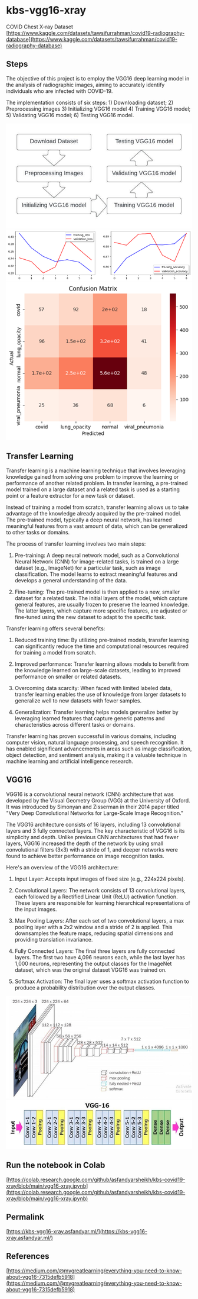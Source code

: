 # kbs-vgg16-xray

COVID Chest X-ray Dataset [https://www.kaggle.com/datasets/tawsifurrahman/covid19-radiography-database](https://www.kaggle.com/datasets/tawsifurrahman/covid19-radiography-database)



## Steps

The objective of this project is to employ the VGG16 deep learning model in the analysis of radiographic images, aiming to accurately identify individuals who are infected with COVID-19.

The implementation consists of six steps: 1) Downloading dataset; 2) Preprocessing images 3) Initializing VGG16 model 4) Training VGG16 model; 5) Validating VGG16 model; 6) Testing VGG16 model.

![Project Algorithm](./assets/algorithm.jpg)
![Accuracy Loss](./assets/accuracy_loss.png)
![Confusion](./assets/confusion.png)

## Transfer Learning

Transfer learning is a machine learning technique that involves leveraging knowledge gained from solving one problem to improve the learning or performance of another related problem. In transfer learning, a pre-trained model trained on a large dataset and a related task is used as a starting point or a feature extractor for a new task or dataset.

Instead of training a model from scratch, transfer learning allows us to take advantage of the knowledge already acquired by the pre-trained model. The pre-trained model, typically a deep neural network, has learned meaningful features from a vast amount of data, which can be generalized to other tasks or domains.

The process of transfer learning involves two main steps:

1. Pre-training: A deep neural network model, such as a Convolutional Neural Network (CNN) for image-related tasks, is trained on a large dataset (e.g., ImageNet) for a particular task, such as image classification. The model learns to extract meaningful features and develops a general understanding of the data.

2. Fine-tuning: The pre-trained model is then applied to a new, smaller dataset for a related task. The initial layers of the model, which capture general features, are usually frozen to preserve the learned knowledge. The latter layers, which capture more specific features, are adjusted or fine-tuned using the new dataset to adapt to the specific task.

Transfer learning offers several benefits:

1. Reduced training time: By utilizing pre-trained models, transfer learning can significantly reduce the time and computational resources required for training a model from scratch.

2. Improved performance: Transfer learning allows models to benefit from the knowledge learned on large-scale datasets, leading to improved performance on smaller or related datasets.

3. Overcoming data scarcity: When faced with limited labeled data, transfer learning enables the use of knowledge from larger datasets to generalize well to new datasets with fewer samples.

4. Generalization: Transfer learning helps models generalize better by leveraging learned features that capture generic patterns and characteristics across different tasks or domains.

Transfer learning has proven successful in various domains, including computer vision, natural language processing, and speech recognition. It has enabled significant advancements in areas such as image classification, object detection, and sentiment analysis, making it a valuable technique in machine learning and artificial intelligence research.

## VGG16

VGG16 is a convolutional neural network (CNN) architecture that was developed by the Visual Geometry Group (VGG) at the University of Oxford. It was introduced by Simonyan and Zisserman in their 2014 paper titled "Very Deep Convolutional Networks for Large-Scale Image Recognition."

The VGG16 architecture consists of 16 layers, including 13 convolutional layers and 3 fully connected layers. The key characteristic of VGG16 is its simplicity and depth. Unlike previous CNN architectures that had fewer layers, VGG16 increased the depth of the network by using small convolutional filters (3x3) with a stride of 1, and deeper networks were found to achieve better performance on image recognition tasks.

Here's an overview of the VGG16 architecture:

1. Input Layer: Accepts input images of fixed size (e.g., 224x224 pixels).

2. Convolutional Layers: The network consists of 13 convolutional layers, each followed by a Rectified Linear Unit (ReLU) activation function. These layers are responsible for learning hierarchical representations of the input images.

3. Max Pooling Layers: After each set of two convolutional layers, a max pooling layer with a 2x2 window and a stride of 2 is applied. This downsamples the feature maps, reducing spatial dimensions and providing translation invariance.

4. Fully Connected Layers: The final three layers are fully connected layers. The first two have 4,096 neurons each, while the last layer has 1,000 neurons, representing the output classes for the ImageNet dataset, which was the original dataset VGG16 was trained on.

5. Softmax Activation: The final layer uses a softmax activation function to produce a probability distribution over the output classes.

![VGG16 Architecture](./assets/2vgg16.jpg)
![VGG16 Architecture](./assets/vgg16.jpg)

## Run the notebook in Colab
[https://colab.research.google.com/github/asfandyarsheikh/kbs-covid19-xray/blob/main/vgg16-xray.ipynb](https://colab.research.google.com/github/asfandyarsheikh/kbs-covid19-xray/blob/main/vgg16-xray.ipynb)

## Permalink
[https://kbs-vgg16-xray.asfandyar.ml/](https://kbs-vgg16-xray.asfandyar.ml/)

## References
[https://medium.com/@mygreatlearning/everything-you-need-to-know-about-vgg16-7315defb5918](https://medium.com/@mygreatlearning/everything-you-need-to-know-about-vgg16-7315defb5918)